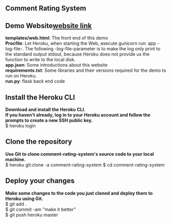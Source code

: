 ## Comment Rating System
## Demo Website[website link](https://comment-rating-system.herokuapp.com/)

**templates/web.html**: The front end of this demo  
**Procfile**: Let Heroku, when starting the Web, execute gunicorn run: app -log-file-. The following -log-file-parameter is to make the log only print to the standard output stdout, because Heroku does not provide us the function to write to the local disk.  
**app.json**: Some introductions about this website  
**requirements.txt**: Some libraries and their versions required for the demo to run on Heroku.  
**run.py**: flask back end code  

## Install the Heroku CLI  
**Download and install the Heroku CLI.**  
**If you haven't already, log in to your Heroku account and follow the prompts to create a new SSH public key.**  
$ heroku login


## Clone the repository  
**Use Git to clone comment-rating-system's source code to your local machine.**  
$ heroku git:clone -a comment-rating-system
$ cd comment-rating-system  


## Deploy your changes
**Make some changes to the code you just cloned and deploy them to Heroku using Git.**  
$ git add .  
$ git commit -am "make it better"  
$ git push heroku master  
